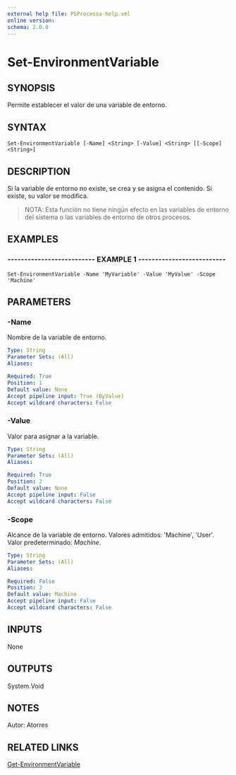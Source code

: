```yaml
---
external help file: PSProcessa-help.xml
online version: 
schema: 2.0.0
---
```


# Set-EnvironmentVariable

## SYNOPSIS
Permite establecer el valor de una variable de entorno.

## SYNTAX

```
Set-EnvironmentVariable [-Name] <String> [-Value] <String> [[-Scope] <String>]
```

## DESCRIPTION
Si la variable de entorno no existe, se crea y se asigna el contenido. Si existe, su valor se modifica.

> NOTA: Esta función no tiene ningún efecto en las variables de entorno del sistema o las variables de entorno de otros procesos.

## EXAMPLES

### -------------------------- EXAMPLE 1 --------------------------
```
Set-EnvironmentVariable -Name 'MyVariable' -Value 'MyValue' -Scope 'Machine'
```

## PARAMETERS

### -Name
Nombre de la variable de entorno.

```yaml
Type: String
Parameter Sets: (All)
Aliases: 

Required: True
Position: 1
Default value: None
Accept pipeline input: True (ByValue)
Accept wildcard characters: False
```

### -Value
Valor para asignar a la variable.

```yaml
Type: String
Parameter Sets: (All)
Aliases: 

Required: True
Position: 2
Default value: None
Accept pipeline input: False
Accept wildcard characters: False
```

### -Scope
Alcance de la variable de entorno.
Valores admitidos: 'Machine', 'User'. Valor predeterminado: _Machine_.

```yaml
Type: String
Parameter Sets: (All)
Aliases: 

Required: False
Position: 3
Default value: Machine
Accept pipeline input: False
Accept wildcard characters: False
```

## INPUTS
None

## OUTPUTS

System.Void

## NOTES
Autor: Atorres

## RELATED LINKS

[Get-EnvironmentVariable](Get-EnvironmentVariable.md)

